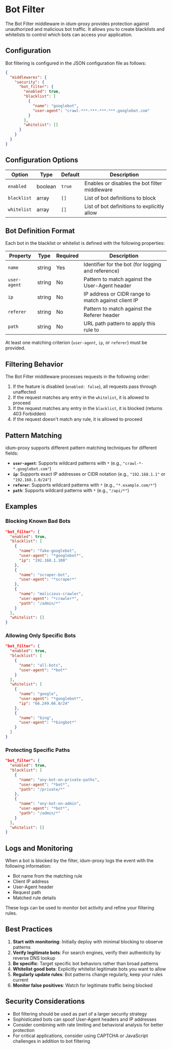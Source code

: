 # Bot Filter

The Bot Filter middleware in idum-proxy provides protection against unauthorized and malicious bot traffic. It allows you to create blacklists and whitelists to control which bots can access your application.

## Configuration

Bot filtering is configured in the JSON configuration file as follows:

```json
{
  "middlewares": {
    "security": {
      "bot_filter": {
        "enabled": true,
        "blacklist": [
          {
            "name": "googlebot",
            "user-agent": "crawl-***-***-***-***.googlebot.com"
          }
        ],
        "whitelist": []
      }
    }
  }
}
```

## Configuration Options

| Option        | Type    | Default | Description                                              |
|---------------|---------|---------|----------------------------------------------------------|
| `enabled`     | boolean | `true`  | Enables or disables the bot filter middleware            |
| `blacklist`   | array   | `[]`    | List of bot definitions to block                         |
| `whitelist`   | array   | `[]`    | List of bot definitions to explicitly allow              |

## Bot Definition Format

Each bot in the blacklist or whitelist is defined with the following properties:

| Property      | Type   | Required | Description                                               |
|---------------|--------|----------|-----------------------------------------------------------|
| `name`        | string | Yes      | Identifier for the bot (for logging and reference)        |
| `user-agent`  | string | No       | Pattern to match against the User-Agent header            |
| `ip`          | string | No       | IP address or CIDR range to match against client IP       |
| `referer`     | string | No       | Pattern to match against the Referer header               |
| `path`        | string | No       | URL path pattern to apply this rule to                    |

At least one matching criterion (`user-agent`, `ip`, or `referer`) must be provided.

## Filtering Behavior

The Bot Filter middleware processes requests in the following order:

1. If the feature is disabled (`enabled: false`), all requests pass through unaffected
2. If the request matches any entry in the `whitelist`, it is allowed to proceed
3. If the request matches any entry in the `blacklist`, it is blocked (returns 403 Forbidden)
4. If the request doesn't match any rule, it is allowed to proceed

## Pattern Matching

idum-proxy supports different pattern matching techniques for different fields:

- **`user-agent`**: Supports wildcard patterns with `*` (e.g., `"crawl-*-*.googlebot.com"`)
- **`ip`**: Supports exact IP addresses or CIDR notation (e.g., `"192.168.1.1"` or `"192.168.1.0/24"`)
- **`referer`**: Supports wildcard patterns with `*` (e.g., `"*.example.com/*"`)
- **`path`**: Supports wildcard patterns with `*` (e.g., `"/api/*"`)

## Examples

### Blocking Known Bad Bots

```json
"bot_filter": {
  "enabled": true,
  "blacklist": [
    {
      "name": "fake-googlebot",
      "user-agent": "*googlebot*",
      "ip": "192.168.1.100"
    },
    {
      "name": "scraper-bot",
      "user-agent": "*scraper*"
    },
    {
      "name": "malicious-crawler",
      "user-agent": "*crawler*",
      "path": "/admin/*"
    }
  ],
  "whitelist": []
}
```

### Allowing Only Specific Bots

```json
"bot_filter": {
  "enabled": true,
  "blacklist": [
    {
      "name": "all-bots",
      "user-agent": "*bot*"
    }
  ],
  "whitelist": [
    {
      "name": "google",
      "user-agent": "*googlebot*",
      "ip": "66.249.66.0/24"
    },
    {
      "name": "bing",
      "user-agent": "*bingbot*"
    }
  ]
}
```

### Protecting Specific Paths

```json
"bot_filter": {
  "enabled": true,
  "blacklist": [
    {
      "name": "any-bot-on-private-paths",
      "user-agent": "*bot*",
      "path": "/private/*"
    },
    {
      "name": "any-bot-on-admin",
      "user-agent": "*bot*",
      "path": "/admin/*"
    }
  ],
  "whitelist": []
}
```

## Logs and Monitoring

When a bot is blocked by the filter, idum-proxy logs the event with the following information:

- Bot name from the matching rule
- Client IP address
- User-Agent header
- Request path
- Matched rule details

These logs can be used to monitor bot activity and refine your filtering rules.

## Best Practices

1. **Start with monitoring**: Initially deploy with minimal blocking to observe patterns
2. **Verify legitimate bots**: For search engines, verify their authenticity by reverse DNS lookup
3. **Be specific**: Target specific bot behaviors rather than broad patterns
4. **Whitelist good bots**: Explicitly whitelist legitimate bots you want to allow
5. **Regularly update rules**: Bot patterns change regularly, keep your rules current
6. **Monitor false positives**: Watch for legitimate traffic being blocked

## Security Considerations

- Bot filtering should be used as part of a larger security strategy
- Sophisticated bots can spoof User-Agent headers and IP addresses
- Consider combining with rate limiting and behavioral analysis for better protection
- For critical applications, consider using CAPTCHA or JavaScript challenges in addition to bot filtering